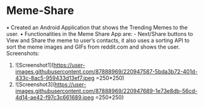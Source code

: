 # Meme-Share
•	Created an Android Application that shows the Trending Memes to the user.
•	Functionalities in the Meme Share App are: - Next/Share buttons to View and Share the meme to user’s contacts, it also uses a sorting API to sort the meme images and GIFs from reddit.com and shows the user.
Screenshots:
1) ![Screenshot1](https://user-images.githubusercontent.com/87888969/220947587-5bda3b72-401d-433c-8ac5-959433d13ef7.jpeg =250*250)
2) ![Screenshot3](https://user-images.githubusercontent.com/87888969/220947689-1e73e8db-56cd-4d14-ae42-f97c3c661689.jpeg =250*250)

